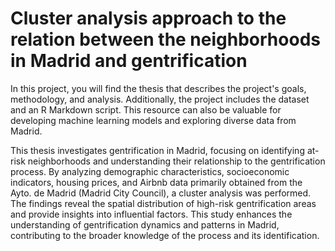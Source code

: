 # Cluster analysis approach to the relation between the neighborhoods in Madrid and gentrification
<p>In this project, you will find the thesis that describes the project's goals, methodology, and analysis. Additionally, the project includes the dataset and an R Markdown script. This resource can also be valuable for developing machine learning models and exploring diverse data from Madrid.</p>
<p>
 This thesis investigates gentrification in Madrid, focusing on identifying at-risk neighborhoods and understanding their relationship to the gentrification process. By analyzing demographic characteristics, socioeconomic indicators, housing prices, and Airbnb data primarily obtained from the Ayto. de Madrid (Madrid City Council), a cluster analysis was performed. The findings reveal the spatial distribution of high-risk gentrification areas and provide insights into influential factors. This study enhances the understanding of gentrification dynamics and patterns in Madrid, contributing to the broader knowledge of the process and its identification. 
</p>
